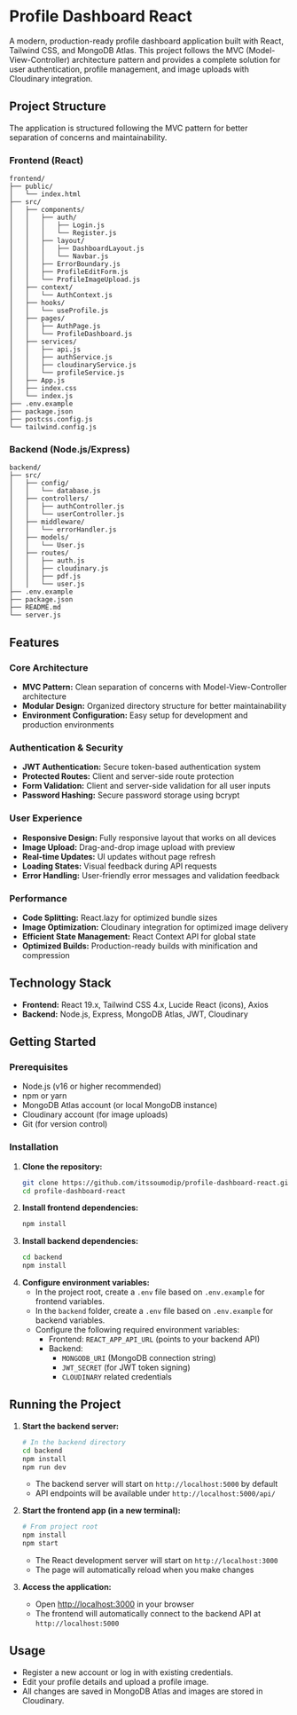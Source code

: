 
# Profile Dashboard React

A modern, production-ready profile dashboard application built with React, Tailwind CSS, and MongoDB Atlas. This project follows the MVC (Model-View-Controller) architecture pattern and provides a complete solution for user authentication, profile management, and image uploads with Cloudinary integration.

## Project Structure

The application is structured following the MVC pattern for better separation of concerns and maintainability.




### Frontend (React)
```
frontend/
├── public/
│   └── index.html
├── src/
│   ├── components/
│   │   ├── auth/
│   │   │   ├── Login.js
│   │   │   └── Register.js
│   │   ├── layout/
│   │   │   ├── DashboardLayout.js
│   │   │   └── Navbar.js
│   │   ├── ErrorBoundary.js
│   │   ├── ProfileEditForm.js
│   │   └── ProfileImageUpload.js
│   ├── context/
│   │   └── AuthContext.js
│   ├── hooks/
│   │   └── useProfile.js
│   ├── pages/
│   │   ├── AuthPage.js
│   │   └── ProfileDashboard.js
│   ├── services/
│   │   ├── api.js
│   │   ├── authService.js
│   │   ├── cloudinaryService.js
│   │   └── profileService.js
│   ├── App.js
│   ├── index.css
│   └── index.js
├── .env.example
├── package.json
├── postcss.config.js
└── tailwind.config.js
```



### Backend (Node.js/Express)
```
backend/
├── src/
│   ├── config/
│   │   └── database.js
│   ├── controllers/
│   │   ├── authController.js
│   │   └── userController.js
│   ├── middleware/
│   │   └── errorHandler.js
│   ├── models/
│   │   └── User.js
│   ├── routes/
│   │   ├── auth.js
│   │   ├── cloudinary.js
│   │   ├── pdf.js
│   │   └── user.js
├── .env.example
├── package.json
├── README.md
└── server.js
```

## Features

### Core Architecture
- **MVC Pattern:** Clean separation of concerns with Model-View-Controller architecture
- **Modular Design:** Organized directory structure for better maintainability
- **Environment Configuration:** Easy setup for development and production environments

### Authentication & Security
- **JWT Authentication:** Secure token-based authentication system
- **Protected Routes:** Client and server-side route protection
- **Form Validation:** Client and server-side validation for all user inputs
- **Password Hashing:** Secure password storage using bcrypt

### User Experience
- **Responsive Design:** Fully responsive layout that works on all devices
- **Image Upload:** Drag-and-drop image upload with preview
- **Real-time Updates:** UI updates without page refresh
- **Loading States:** Visual feedback during API requests
- **Error Handling:** User-friendly error messages and validation feedback

### Performance
- **Code Splitting:** React.lazy for optimized bundle sizes
- **Image Optimization:** Cloudinary integration for optimized image delivery
- **Efficient State Management:** React Context API for global state
- **Optimized Builds:** Production-ready builds with minification and compression

## Technology Stack
- **Frontend:** React 19.x, Tailwind CSS 4.x, Lucide React (icons), Axios
- **Backend:** Node.js, Express, MongoDB Atlas, JWT, Cloudinary

## Getting Started

### Prerequisites
- Node.js (v16 or higher recommended)
- npm or yarn
- MongoDB Atlas account (or local MongoDB instance)
- Cloudinary account (for image uploads)
- Git (for version control)

### Installation
1. **Clone the repository:**
   ```sh
   git clone https://github.com/itssoumodip/profile-dashboard-react.git
   cd profile-dashboard-react
   ```
2. **Install frontend dependencies:**
   ```sh
   npm install
   ```
3. **Install backend dependencies:**
   ```sh
   cd backend
   npm install
   ```
4. **Configure environment variables:**
   - In the project root, create a `.env` file based on `.env.example` for frontend variables.
   - In the `backend` folder, create a `.env` file based on `.env.example` for backend variables.
   - Configure the following required environment variables:
     - Frontend: `REACT_APP_API_URL` (points to your backend API)
     - Backend: 
       - `MONGODB_URI` (MongoDB connection string)
       - `JWT_SECRET` (for JWT token signing)
       - `CLOUDINARY` related credentials

## Running the Project

1. **Start the backend server:**
   ```sh
   # In the backend directory
   cd backend
   npm install
   npm run dev
   ```
   - The backend server will start on `http://localhost:5000` by default
   - API endpoints will be available under `http://localhost:5000/api/`

2. **Start the frontend app (in a new terminal):**
   ```sh
   # From project root
   npm install
   npm start
   ```
   - The React development server will start on `http://localhost:3000`
   - The page will automatically reload when you make changes

3. **Access the application:**
   - Open [http://localhost:3000](http://localhost:3000) in your browser
   - The frontend will automatically connect to the backend API at `http://localhost:5000`

## Usage
- Register a new account or log in with existing credentials.
- Edit your profile details and upload a profile image.
- All changes are saved in MongoDB Atlas and images are stored in Cloudinary.



